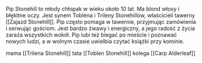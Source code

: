 Pip Stonehill to młody chłopak w wieku około 10 lat. Ma blond włosy i błękitne oczy. Jest synem Toblena i Trileny Stonehillów, właścicieli tawerny [[Zajazd Stonehill]]. Pip często pomaga w tawernie, przyjmując zamówienia i serwując gościom. Jest bardzo żwawy i energiczny, a jego radość z życia zaraża wszystkich wokół. Pip lubi też biegać po mieście i poznawać nowych ludzi, a w wolnym czasie uwielbia czytać książki przy kominie.

mama [[Trilena Stonehill]]
tata [[Toblen Stonehill]]
kolega [[Carp Alderleaf]]
